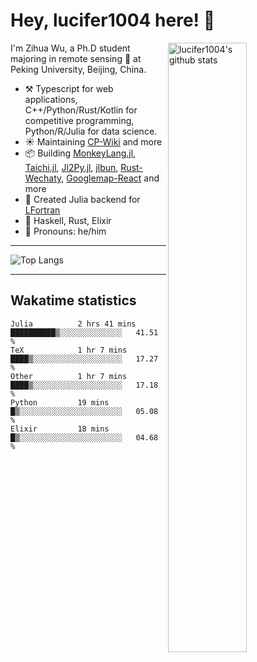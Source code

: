 # Hey, lucifer1004 here! :wave:

<img width="50%" align="right" alt="lucifer1004's github stats" src="https://github-readme-stats.vercel.app/api?username=lucifer1004&show_icons=true">

I'm Zihua Wu, a Ph.D student majoring in remote sensing :satellite: at Peking University, Beijing, China.

- :hammer_and_pick: Typescript for web applications, C++/Python/Rust/Kotlin for competitive programming, Python/R/Julia for data science.
- :sunny: Maintaining [CP-Wiki](https://cp-wiki.vercel.app) and more 
- :package: Building [MonkeyLang.jl](https://github.com/lucifer1004/MonkeyLang.jl), [Taichi.jl](https://github.com/lucifer1004/Taichi.jl), [Jl2Py.jl](https://github.com/lucifer1004/Jl2Py.jl), [jlbun](https://github.com/lucifer1004/jlbun), [Rust-Wechaty](https://github.com/wechaty/rust-wechaty), [Googlemap-React](https://github.com/googlemap-react/googlemap-react) and more
- :sparkler: Created Julia backend for [LFortran](https://github.com/lfortran/lfortran)
- :seedling: Haskell, Rust, Elixir
- :man: Pronouns: he/him

---

![Top Langs](https://github-readme-stats.vercel.app/api/top-langs/?username=lucifer1004&layout=compact)

---

## Wakatime statistics

<!--START_SECTION:waka-->

```text
Julia          2 hrs 41 mins   ██████████▒░░░░░░░░░░░░░░   41.51 %
TeX            1 hr 7 mins     ████▒░░░░░░░░░░░░░░░░░░░░   17.27 %
Other          1 hr 7 mins     ████▒░░░░░░░░░░░░░░░░░░░░   17.18 %
Python         19 mins         █▒░░░░░░░░░░░░░░░░░░░░░░░   05.08 %
Elixir         18 mins         █▒░░░░░░░░░░░░░░░░░░░░░░░   04.68 %
```

<!--END_SECTION:waka-->
